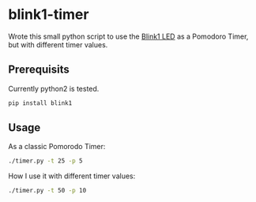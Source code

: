 # blink1-timer

Wrote this small python script to use the [Blink1 LED](https://blink1.thingm.com/) as a Pomodoro Timer, but with different timer values.

## Prerequisits

Currently python2 is tested.

```bash
pip install blink1
```

## Usage

As a classic Pomorodo Timer:

```bash
./timer.py -t 25 -p 5
```

How I use it with different timer values:

```bash
./timer.py -t 50 -p 10
```
